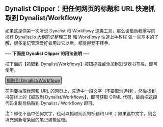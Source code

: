 ## Dynalist Clipper：把任何网页的标题和 URL 快速抓取到 Dynalist/Workflowy

如果这是你第一次听说 Dynalist 和 Workflowy 这类工具，那么请借助我撰写的 [推荐 Dynalist.io 大纲笔记整理工具](https://www.zhihu.com/question/20491194/answer/87957399) 和 [Workflowy 快速上手教程](https://zhuanlan.zhihu.com/p/26824614) 做一些基本的了解，很多笔记管理爱好者用过它以后，都觉得爱不释手。

**--- 下面是 Dynalist Clipper 的用法说明 ---**

把下面的【抓取到 Dynalist/Workflowy】按钮拖拽或添加到浏览器书签栏，即可使用。

<div>
<p><a id="bookmarklet" style="border:2px solid dimgray;border-radius:5px;padding:3px;background-color:silver;" href="javascript:void%20function(){(function(){function%20e(e){var%20o=e.replace(/%26/g,%22%26amp;amp;%22).replace(/%3C/g,%22%26amp;lt;%22).replace(/%3E/g,%22%26amp;gt;%22).replace(/%22/g,%22%26quot;%22).replace(/(\n)/g,%22%26%2310;%22);return%20o}var%20o=%22https://workflowy.com/%23%22,t=e(document.title),n=e(location.href)+%22%20%22,l=e(window.getSelection().toString()),r=l.search(/[.;:%3F!。；：？！\r\n]/),i=l.substring(0,r+1),a=location.href.indexOf(%22workflowy.com/%23%22),c=!!window.chrome;if(-1!==a)var%20t=%22%26lt;i%26gt;参见%26quot;%22+t.replace(/%20-%20WorkFlowy$/,%22%22)+%22%26quot;%26lt;/i%26gt;%22;var%20u='%3C%3Fxml%20version=%221.0%22%3F%3E%3Copml%20version=%222.0%22%3E%20%20%3Chead%3E%20%20%20%20%3CownerEmail%3Eusername%40workflowy.com%3C/ownerEmail%3E%20%20%3C/head%3E%20%20%3Cbody%3E%20%20%20%20%3Coutline%20text=%22'+i+'%22%20%3E%20%20%20%20%20%20%3Coutline%20text=%22关注的重点%22%20_note=%22'+l+'%22%20/%3E%20%20%20%20%20%20%3Coutline%20text=%22关注的理由%22%20_note=%22我为何会收藏这个网址？%22%20/%3E%20%20%20%20%20%20%3Coutline%20text=%22传送门%22%20%3E%20%20%20%20%20%20%20%20%3Coutline%20text=%22'+t+'%22%20_note=%22'+n+'%22%20/%3E%3C/outline%3E%20%20%20%20%3C/outline%3E%20%20%3C/body%3E%3C/opml%3E';if(c%26%26u.length%3E2e3)window.open(%22%22+o+%22/%3Fq=%22+encodeURIComponent(u));else{var%20m=prompt(%22%20%20请复制下列文字%20(Ctrl%20+%20C)%20或%20(Cmd%20+%20C)%20\n\n%20%20并打开%20Workflowy%20页签粘贴为新的笔记条目\n%22,u);if(null===m)return;-1!==a%26%26(location.href=o)}})()}();">抓取到 Dynalist/Workflowy</a></p>
</div>

在需要抽取标题和 URL 的网页上，先选中一段文字（不要取消选择），然后找到书签栏上的【抓取到 Dynalist/Workflowy】，即可获取 OPML 代码，最后把这段代码复制后粘贴到 Dynalist / Workflowy 即可。

注：即使不选中任何文字，也可以抓取网页的标题和 URL；如果选中文字，则会填充到新增条目的笔记编辑区域。
